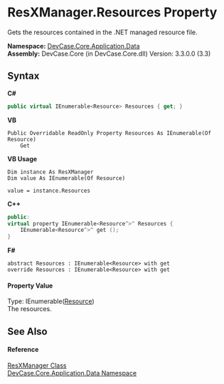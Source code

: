 # ResXManager.Resources Property 
 

Gets the resources contained in the .NET managed resource file.

**Namespace:**&nbsp;<a href="N_DevCase_Core_Application_Data">DevCase.Core.Application.Data</a><br />**Assembly:**&nbsp;DevCase.Core (in DevCase.Core.dll) Version: 3.3.0.0 (3.3)

## Syntax

**C#**<br />
``` C#
public virtual IEnumerable<Resource> Resources { get; }
```

**VB**<br />
``` VB
Public Overridable ReadOnly Property Resources As IEnumerable(Of Resource)
	Get
```

**VB Usage**<br />
``` VB Usage
Dim instance As ResXManager
Dim value As IEnumerable(Of Resource)

value = instance.Resources

```

**C++**<br />
``` C++
public:
virtual property IEnumerable<Resource^>^ Resources {
	IEnumerable<Resource^>^ get ();
}
```

**F#**<br />
``` F#
abstract Resources : IEnumerable<Resource> with get
override Resources : IEnumerable<Resource> with get
```


#### Property Value
Type: IEnumerable(<a href="T_DevCase_Core_Application_Data_Resource">Resource</a>)<br />The resources.

## See Also


#### Reference
<a href="T_DevCase_Core_Application_Data_ResXManager">ResXManager Class</a><br /><a href="N_DevCase_Core_Application_Data">DevCase.Core.Application.Data Namespace</a><br />